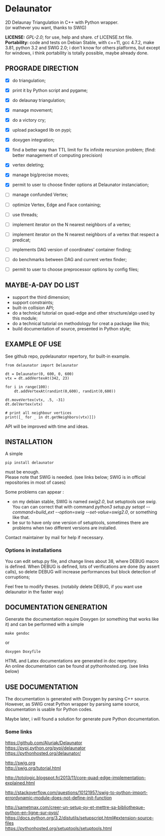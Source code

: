 # Delaunator
2D Delaunay Triangulation in C++ with Python wrapper.  
(or wathever you want, thanks to SWIG)   
  
__LICENSE:__ _GPL-2.0_; for use, help and share. cf LICENSE.txt file.  
__Portability:__ code and tests on Debian Stable, with c++11, gcc 4.7.2, make 3.81, python 3.2 and SWIG 2.0; i don't know for others platforms, but except for windows, i think portability is totally possible, maybe already done. 


  

## PROGRADE DIRECTION
- [x] do triangulation; 
- [x] print it by Python script and pygame; 
- [x] do delaunay triangulation; 
- [x] manage movement;  
- [x] do a victory cry;  
- [x] upload packaged lib on pypi;  
- [x] doxygen integration;
- [x] find a better way than TTL limit for fix infinite recursion problem;  (find: better management of computing precision)  
- [x] vertex deleting;  
- [x] manage big/precise moves;  
- [x] permit to user to choose finder options at Delaunator instanciation;  
- [ ] manage confunded Vertex;  
- [ ] optimize Vertex, Edge and Face containing;
- [ ] use threads;  
- [ ] implement iterator on the N nearest neighbors of a vertex;  
- [ ] implement iterator on the N nearest neighbors of a vertex that respect a predicat;  
- [ ] implements DAG version of coordinates' container finding;  
- [ ] do benchmarks between DAG and current vertex finder;  
- [ ] permit to user to choose preprocessor options by config files;  


## MAYBE-A-DAY DO LIST
- support the third dimension;  
- support constraints;
- built-in collision API;
- do a technical tutorial on quad-edge and other structure/algo used by this module;  
- do a technical tutorial on methodology for creat a package like this;  
- build documentation of source, presented in Python style;  




## EXAMPLE OF USE
See github repo, pydelaunator repertory, for built-in example.

    from delaunator import Delaunator

    dt = Delaunator(0, 600, 0, 600)
    vtx = dt.addVertexAt(342, 23)

    for i in range(100):
        dt.addVertexAt(randint(0,600), randint(0,600))

    dt.moveVertex(vtx, .5, -31)
    dt.delVertex(vtx)
    
    # print all neighbour vertices
    print([_ for _ in dt.getNeighbors(vtx)]])

API will be improved with time and ideas.





## INSTALLATION
A simple
    
    pip install delaunator  

must be enough.  
Please note that SWIG is needed. (see links below; SWIG is in official repositories in most of cases)  

Some problems can appear : 
- on my debian stable, SWIG is named *swig2.0*, but setuptools use *swig*. You can can correct that with command *python3 setup.py setopt --command=build_ext --option=swig --set-value=swig2.0*, or something like that.  
- be sur to have only one version of setuptools, sometimes there are problems when two different versions are installed.  

Contact maintainer by mail for help if necessary.

### Options in installations
You can edit setup.py file, and change lines about 38, where DEBUG macro is defined. When DEBUG is defined, 
lots of verifications are done (by assert calls), so delete DEBUG will increase performances but block detection of corruptions;

Feel free to modify theses. (notabily delete DEBUG, if you want use delaunator in the faster way)  




## DOCUMENTATION GENERATION
Generate the documentation require Doxygen (or something that works like it) and can be performed with a simple

    make gendoc

or 

    doxygen Doxyfile

HTML and Latex documentations are generated in doc repertory.  
An online documentation can be found at pythonhosted.org. (see links below)  



## USE DOCUMENTATION
The documentation is generated with Doxygen by parsing C++ source. 
However, as SWIG creat Python wrapper by parsing same source, documentation is usable for Python codes.  

Maybe later, i will found a solution for generate pure Python documentation.  



### Some links
https://github.com/Aluriak/Delaunator  
https://pypi.python.org/pypi/delaunator  
https://pythonhosted.org/delaunator/  

http://swig.org    
http://swig.org/tutorial.html  

http://totologic.blogspot.fr/2013/11/core-quad-edge-implementation-explained.html

http://stackoverflow.com/questions/10121957/swig-to-python-import-errordynamic-module-does-not-define-init-function  

http://sametmax.com/creer-un-setup-py-et-mettre-sa-bibliotheque-python-en-ligne-sur-pypi/  
https://docs.python.org/3.2/distutils/setupscript.html#extension-source-files  
https://pythonhosted.org/setuptools/setuptools.html  

